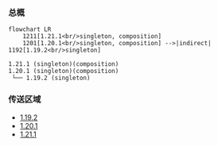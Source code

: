 ### 总概

```mermaid
flowchart LR
    1211[1.21.1<br/>singleton, composition]
    1201[1.20.1<br/>singleton, composition] -->|indirect| 1192[1.19.2<br/>singleton]
```

```
1.21.1 (singleton)(composition)
1.20.1 (singleton)(composition)
 └── 1.19.2 (singleton)
```

### 传送区域

- [1.19.2](/projects/1.19/assets/chisel-chipped-integration/chisel_chipped_integration)
- [1.20.1](/projects/1.20/assets/chisel-chipped-integration/chisel_chipped_integration)
- [1.21.1](/projects/1.21/assets/chisel-chipped-integration/chisel_chipped_integration)